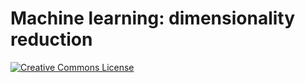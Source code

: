 # Machine learning: dimensionality reduction

[![Creative Commons License](https://i.creativecommons.org/l/by/4.0/80x15.png)](http://creativecommons.org/licenses/by/4.0/)

